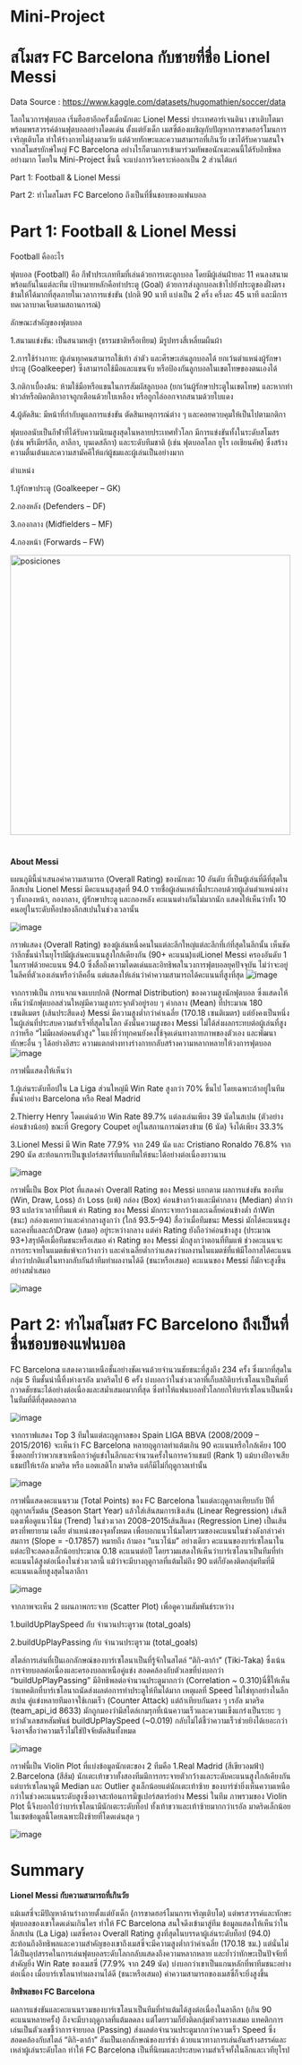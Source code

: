 # Mini-Project
# สโมสร FC Barcelona กับชายที่ชื่อ Lionel Messi

Data Source : https://www.kaggle.com/datasets/hugomathien/soccer/data

โลกในวการฟุตบอล เริ่มฮือฮาอีกครั้งเมื่อนักเตะ Lionel Messi ประเทศอาร์เจนตินา เขาเติบโตมาพร้อมพรสวรรค์ด้านฟุตบอลอย่างโดดเด่น ตั้งแต่ยังเด็ก เมสซี่ต้องเผชิญกับปัญหาการขาดฮอร์โมนการเจริญเติบโต ทำให้ร่างกายไม่สูงตามวัย แต่ด้วยทักษะและความสามารถที่เกินวัย เขาได้รับความสนใจจากสโมสรยักษ์ใหญ่ FC Barcelona อย่างไรก็ตามการเข้ามาร่วมทัพขอนักเตะคนนี้ได้รับอิทธิพลอย่างมาก โดยใน Mini-Project ชิ้นนี้ จะแบ่งการวิเคราะห์ออกเป็น 2 ส่วนได้แก่

Part 1: Football & Lionel Messi

Part 2: ทำไมสโมสร FC Barcelono ถึงเป็นที่ชื่นชอบของแฟนบอล

# Part 1: Football & Lionel Messi
Football คืออะไร

ฟุตบอล (Football) คือ กีฬาประเภททีมที่เล่นด้วยการเตะลูกบอล โดยมีผู้เล่นฝ่ายละ 11 คนลงสนามพร้อมกันในแต่ละทีม เป้าหมายหลักคือทำประตู (Goal) ด้วยการส่งลูกบอลเข้าไปยังประตูของฝั่งตรงข้ามให้ได้มากที่สุดภายในเวลาการแข่งขัน (ปกติ 90 นาที แบ่งเป็น 2 ครึ่ง ครึ่งละ 45 นาที และมีการทดเวลาบาดเจ็บตามสถานการณ์)

ลักษณะสำคัญของฟุตบอล

1.สนามแข่งขัน: เป็นสนามหญ้า (ธรรมชาติหรือเทียม) มีรูปทรงสี่เหลี่ยมผืนผ้า

2.การใช้ร่างกาย: ผู้เล่นทุกคนสามารถใช้เท้า ลำตัว และศีรษะเล่นลูกบอลได้ ยกเว้นตำแหน่งผู้รักษาประตู (Goalkeeper) ซึ่งสามารถใช้มือและแขนจับ หรือป้องกันลูกบอลในเขตโทษของตนเองได้

3.กติกาเบื้องต้น: ห้ามใช้มือหรือแขนในการสัมผัสลูกบอล (ยกเว้นผู้รักษาประตูในเขตโทษ) และหากทำฟาวล์หรือผิดกติกาอาจถูกเตือนด้วยใบเหลือง หรือถูกไล่ออกจากสนามด้วยใบแดง

4.ผู้ตัดสิน: มีหน้าที่กำกับดูแลการแข่งขัน ตัดสินเหตุการณ์ต่าง ๆ และคอยควบคุมให้เป็นไปตามกติกา

ฟุตบอลนับเป็นกีฬาที่ได้รับความนิยมสูงสุดในหลายประเทศทั่วโลก มีการแข่งขันทั้งในระดับสโมสร (เช่น พรีเมียร์ลีก, ลาลีกา, บุนเดสลีกา) และระดับทีมชาติ (เช่น ฟุตบอลโลก ยูโร เอเชียนคัพ) ซึ่งสร้างความตื่นเต้นและความสามัคคีให้แก่ผู้ชมและผู้เล่นเป็นอย่างมาก

ตำแหน่ง

1.ผู้รักษาประตู (Goalkeeper – GK)

2.กองหลัง (Defenders – DF)

3.กองกลาง (Midfielders – MF)

4.กองหน้า (Forwards – FW)

<img src="https://github.com/user-attachments/assets/5ee10947-97bf-41ff-bc27-5377d7467cd3" alt="posiciones" width="500">


#
**About Messi**

แผนภูมินี้นำเสนอค่าความสามารถ (Overall Rating) ของนักเตะ 10 อันดับ ที่เป็นผู้เล่นที่ดีที่สุดในลีกสเปน Lionel Messi มีคะแนนสูงสุดที่ 94.0 รายชื่อผู้เล่นเหล่านี้ประกอบด้วยผู้เล่นตำแหน่งต่าง ๆ ทั้งกองหน้า, กองกลาง, ผู้รักษาประตู และกองหลัง
คะแนนต่างกันไม่มากนัก แสดงให้เห็นว่าทั้ง 10 คนอยู่ในระดับท็อปของลีกสเปนในช่วงเวลานั้น

![image](https://github.com/user-attachments/assets/b44db5b1-4a86-485c-9f53-c5e2af89edef)

กราฟแสดง (Overall Rating) ของผู้เล่นหนึ่งคนในแต่ละลีกใหญ่แต่ละลีกที่เก่ที่สุดในลีกนั้น เห็นชัดว่าลีกชั้นนำในยุโรปมีผู้เล่นคะแนนสูงใกล้เคียงกัน (90+ คะแนน)แต่Lionel Messi ครองอันดับ 1 ในกราฟด้วยคะแนน 94.0 ซึ่งสื่อถึงความโดดเด่นและอิทธิพลในวงการฟุตบอลยุคปัจจุบัน
ไม่ว่าจะอยู่ในลีคที่ตัวเองเล่นหรือว่าลีคอื่น แต่แสดงให้เล่นว่าค่าความสามารถได้คะแนนที่สูงที่สุด
![image](https://github.com/user-attachments/assets/ec7fc867-1af2-49ee-81fa-265746c2d6b9)

จากกราฟเป็น การแจกแจงแบบปกติ (Normal Distribution) ของความสูงนักฟุตบอล ซึ่งแสดงให้เห็นว่านักฟุตบอลส่วนใหญ่มีความสูงกระจุกตัวอยู่รอบ ๆ ค่ากลาง (Mean) ที่ประมาณ 180 เซนติเมตร (เส้นประสีแดง) Messi มีความสูงต่ำกว่าค่าเฉลี่ย (170.18 เซนติเมตร) แต่ยังคงเป็นหนึ่งในผู้เล่นที่ประสบความสำเร็จที่สุดในโลก ดังนั้นความสูงของ Messi ไม่ได้ส่งผลกระทบต่อผู้เล่นที่สูงกว่าหรือ “ไม่มีผลต่อคนตัวสูง” ในแง่ที่ว่าทุกคนยังคงใช้จุดเด่นทางกายภาพของตัวเอง และพัฒนาทักษะอื่น ๆ ได้อย่างอิสระ ความแตกต่างทางร่างกายกลับสร้างความหลากหลายให้วงการฟุตบอล
![image](https://github.com/user-attachments/assets/6cc5aa4a-54be-4ac0-802a-6e4c11a0b3d1)

กราฟนี้แสดงให้เห็นว่า 

1.ผู้เล่นระดับท็อปใน La Liga ส่วนใหญ่มี Win Rate สูงกว่า 70% ขึ้นไป โดยเฉพาะถ้าอยู่ในทีมชั้นนำอย่าง Barcelona หรือ Real Madrid

2.Thierry Henry โดดเด่นด้วย Win Rate 89.7% แต่ลงเล่นเพียง 39 นัดในสเปน (ตัวอย่างค่อนข้างน้อย) ขณะที่ Gregory Coupet อยู่ในสถานการณ์ตรงข้าม (6 นัด) จึงได้เพียง 33.3%

3.Lionel Messi มี Win Rate 77.9% จาก 249 นัด และ Cristiano Ronaldo 76.8% จาก 290 นัด สะท้อนการเป็นซูเปอร์สตาร์ที่แบกทีมให้ชนะได้อย่างต่อเนื่องยาวนาน

![image](https://github.com/user-attachments/assets/b1df2a51-2408-443f-916e-7153d48aae3f)

กราฟนี้เป็น Box Plot ที่แสดงค่า Overall Rating ของ Messi แยกตาม ผลการแข่งขัน ของทีม (Win, Draw, Loss)
ถ้า Loss (แพ้) กล่อง (Box) ค่อนข้างกว้างและมีค่ากลาง (Median) ต่ำกว่า 93 แปลว่าเวลาที่ทีมแพ้ ค่า Rating ของ Messi มักกระจายกว้างและเฉลี่ยค่อนข้างต่ำ ถ้าWin (ชนะ) กล่องแคบกว่าและค่ากลางสูงกว่า (ใกล้ 93.5–94) สื่อว่าเมื่อทีมชนะ Messi มักได้คะแนนสูงและคงที่แลละถ้าDraw (เสมอ) อยู่ระหว่างกลาง แต่ค่า Rating ยังถือว่าค่อนข้างสูง (ประมาณ 93+)สรุปคือเมื่อทีมชนะหรือเสมอ ค่า Rating ของ Messi มักสูงกว่าตอนที่ทีมแพ้ ช่วงคะแนนจะการกระจายในแมตช์แพ้จะกว้างกว่า และค่าเฉลี่ยต่ำกว่าแสดงว่าผลงานในแมตช์ที่แพ้มีโอกาสได้คะแนนต่ำกว่าปกติแต่ในทางกลับกันถ้าทีมทำผลงานได้ดี (ชนะหรือเสมอ) คะแนนของ Messi ก็มักจะสูงขึ้นอย่างสม่ำเสมอ

![image](https://github.com/user-attachments/assets/f4e8e5d5-5995-4e5b-8d9d-42205b3958cb)

# Part 2: ทำไมสโมสร FC Barcelono ถึงเป็นที่ชื่นชอบของแฟนบอล

 FC Barcelona แสดงความเหนือชั้นอย่างชัดเจนด้วยจำนวนชัยชนะที่สูงถึง 234 ครั้ง ซึ่งมากที่สุดในกลุ่ม 5 ทีมชั้นนำนี้ทิ้งห่างเรอัล มาดริดไป 6 ครั้ง บ่งบอกว่าในช่วงเวลาที่เก็บสถิติบาร์เซโลนาเป็นทีมที่กวาดชัยชนะได้อย่างต่อเนื่องและสม่ำเสมอมากที่สุด ซึ่งทำให้แฟนบอลทั่วโลกยกให้บาร์เซโลนาเป็นหนึ่งในทีมที่ดีที่สุดตลอดกาล

![image](https://github.com/user-attachments/assets/4b3e5084-8e40-4e8f-8e35-9a2c427b75bf)

จากกราฟแสดง Top 3 ทีมในแต่ละฤดูกาลของ Spain LIGA BBVA (2008/2009 – 2015/2016) จะเห็นว่า FC Barcelona หลายฤดูกาลทำแต้มเกิน 90 คะแนนหรือใกล้เคียง 100 ซึ่งตอกย้ำว่าพวกเขาเหนือกว่าคู่แข่งในลีกและจำนวนครั้งในการคว้าแชมป์ (Rank 1) แม้บางปีอาจเสียแชมป์ให้เรอัล มาดริด หรือ แอตเลติโก มาดริด แต่ก็มีไม่กี่ฤดูกาลเท่านั้น

![image](https://github.com/user-attachments/assets/4f8f8bc5-7b8c-4fec-ab36-13454a2abfc9)

กราฟนี้แสดงคะแนนรวม (Total Points) ของ FC Barcelona ในแต่ละฤดูกาลเทียบกับ ปีที่ฤดูกาลเริ่มต้น (Season Start Year) แล้วใส่เส้นสมการเชิงเส้น (Linear Regression) เส้นสีแดงเพื่อดูแนวโน้ม (Trend) ในช่วงเวลา 2008–2015เส้นสีแดง (Regression Line) เป็นเส้นตรงที่พยายาม เฉลี่ย ตำแหน่งของจุดทั้งหมด เพื่อบอกแนวโน้มโดยรวมของคะแนนในช่วงดังกล่าวค่าสมการ (Slope = -0.17857) หมายถึง ถ้ามอง “แนวโน้ม” อย่างเดียว คะแนนของบาร์เซโลนาในแต่ละปีจะลดลงเล็กน้อยประมาณ 0.18 คะแนนต่อปี โดยรวมแสดงให้เห็นว่าบาร์เซโลนาเป็นทีมที่ทำคะแนนได้สูงต่อเนื่องในช่วงเวลานี้ แม้ว่าจะมีบางฤดูกาลที่แต้มไม่ถึง 90 แต่ก็ยังคงติดกลุ่มทีมที่มีคะแนนเฉลี่ยสูงสุดในลาลีกา

![image](https://github.com/user-attachments/assets/c690bfb6-4efa-47b9-b40c-e5c4e89f58e0)


จากภาพจะเห็น 2 แผนภาพกระจาย (Scatter Plot) เพื่อดูความสัมพันธ์ระหว่าง

1.buildUpPlaySpeed กับ จำนวนประตูรวม (total_goals)

2.buildUpPlayPassing กับ จำนวนประตูรวม (total_goals)

สไตล์การเล่นที่เป็นเอกลักษณ์ของบาร์เซโลนาเป็นที่รู้จักในสไตล์ “ติกิ-ตาก้า” (Tiki-Taka) ซึ่งเน้นการจ่ายบอลต่อเนื่องและครองบอลเหนือคู่แข่ง สอดคล้องกับตัวเลขที่บ่งบอกว่า “buildUpPlayPassing” มีอิทธิพลต่อจำนวนประตูมากกว่า (Correlation ~ 0.310)นี่ชี้ให้เห็นว่าแทคติกที่บาร์เซโลนาถนัดส่งผลต่อการทำประตูให้ทีมได้มาก เหตุผลที่ Speed ไม่ใช่ทุกอย่างในลีกสเปน คู่แข่งหลายทีมอาจใช้เกมเร็ว (Counter Attack) แต่ถ้าเทียบกันตรง ๆ เรอัล มาดริด (team_api_id 8633) มักถูกมองว่ามีสไตล์เกมรุกที่เน้นความเร็วและความแข็งแกร่งเป็นระยะ ๆ
ทว่าตัวเลขสหสัมพันธ์ buildUpPlaySpeed (~0.019) กลับไม่ได้ชี้ว่าความเร็วช่วยยิงได้เยอะกว่า จึงอาจสื่อว่าความเร็วไม่ใช่ปัจจัยตัดสินทั้งหมด

![image](https://github.com/user-attachments/assets/e340fa02-3062-45ac-8c35-8f349eebc5b1)


กราฟนี้เป็น Violin Plot ที่แบ่งข้อมูลนักเตะของ 2 ทีมคือ 1.Real Madrid (สีเขียวอมฟ้า) 2.Barcelona (สีส้ม) นักเตะเท้าขวาทั้งสองทีมมีการกระจายตัวกว้างและระดับคะแนนสูงใกล้เคียงกัน แต่บาร์เซโลนาดูมี Median และ Outlier สูงเล็กน้อยแต่นักเตะเท้าซ้าย ของบาร์ซ่ายิ่งเห็นความเหนือกว่าในช่วงคะแนนระดับสูงซึ่งอาจสะท้อนการมีซูเปอร์สตาร์อย่าง Messi ในทีม ภาพรวมของ Violin Plot นี้จึงบอกใบ้ว่าบาร์เซโลนามีนักเตะระดับท็อป ทั้งเท้าขวาและเท้าซ้ายมากกว่าเรอัล มาดริดเล็กน้อยในเซตข้อมูลนี้โดยเฉพาะฝั่งซ้ายที่โดดเด่นสุด ๆ

![image](https://github.com/user-attachments/assets/14f5774b-3227-42ca-b9b1-2aeb3838fe7b)

# Summary
**Lionel Messi กับความสามารถที่เกินวัย**

แม้เมสซี่จะมีปัญหาด้านร่างกายตั้งแต่ยังเด็ก (การขาดฮอร์โมนการเจริญเติบโต) แต่พรสวรรค์และทักษะฟุตบอลของเขาโดดเด่นเกินใคร ทำให้ FC Barcelona สนใจดึงเข้ามาสู่ทีม ข้อมูลแสดงให้เห็นว่าในลีกสเปน (La Liga) เมสซี่ครอง Overall Rating สูงที่สุดในบรรดาผู้เล่นระดับท็อป (94.0) สะท้อนถึงอิทธิพลและความสำคัญของเขาถึงเมสซี่จะมีความสูงต่ำกว่าค่าเฉลี่ย (170.18 ซม.) แต่นั่นไม่ได้เป็นอุปสรรคในการเล่นฟุตบอลระดับโลกกลับแสดงถึงความหลากหลาย และย้ำว่าทักษะเป็นปัจจัยที่สำคัญยิ่ง Win Rate ของเมสซี่ (77.9% จาก 249 นัด) บ่งบอกว่าเขาเป็นแกนหลักที่พาทีมชนะอย่างต่อเนื่อง เมื่อบาร์เซโลนาทำผลงานได้ดี (ชนะหรือเสมอ) ค่าความสามารถของเมสซี่ก็จะยิ่งสูงขึ้น
 
**อิทธิพลของ FC Barcelona**

ผลการแข่งขันและคะแนนรวมของบาร์เซโลนาเป็นทีมที่ทำแต้มได้สูงต่อเนื่องในลาลีกา (เกิน 90 คะแนนหลายครั้ง) ถึงจะมีบางฤดูกาลที่แต้มลดลง แต่โดยรวมก็ยังติดกลุ่มหัวตารางเสมอ แทคติกการเล่นเป็นตัวเลขชี้ว่าการจ่ายบอล (Passing) ส่งผลต่อจำนวนประตูมากกว่าความเร็ว Speed ซึ่งสอดคล้องกับสไตล์ “ติกิ-ตาก้า” อันเป็นเอกลักษณ์ของบาร์ซ่า ด้วยแนวทางการเล่นอันสร้างสรรค์และเหล่าผู้เล่นระดับโลก ทำให้ FC Barcelona เป็นที่นิยมและประสบความสำเร็จทั้งในลีกและเวทียุโรป
